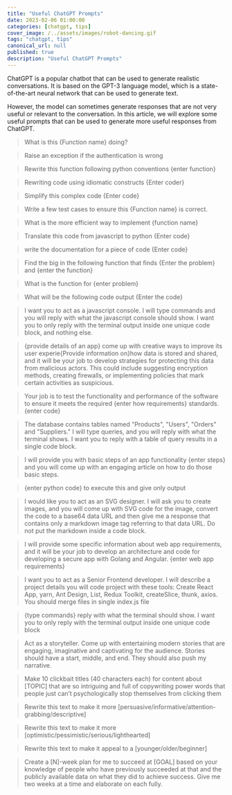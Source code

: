 ```yaml
---
title: "Useful ChatGPT Prompts"
date: 2023-02-06 01:00:00
categories: [chatgpt, tips]
cover_image: /../assets/images/robot-dancing.gif
tags: "chatgpt, tips"
canonical_url: null
published: true
description: "Useful ChatGPT Prompts"
---
```


ChatGPT is a popular chatbot that can be used to generate realistic conversations. It is based on the GPT-3 language model, which is a state-of-the-art neural network that can be used to generate text.

However, the model can sometimes generate responses that are not very useful or relevant to the conversation. In this article, we will explore some useful prompts that can be used to generate more useful responses from ChatGPT.

> What is this {Function name} doing?

> Raise an exception if the authentication is wrong

> Rewrite this function following python conventions {enter function}

> Rewriting code using idiomatic constructs {Enter coder}

> Simplify this complex code {Enter code}

> Write a few test cases to ensure this {Function name} is correct.

> What is the more efficient way to implement {function name}

> Translate this code from javascript to python {Enter code}

> write the documentation for a piece of code {Enter code}

> Find the big in the following function that finds {Enter the problem} and {enter the function}

> What is the function for {enter problem}

> What will be the following code output {Enter the code}

> I want you to act as a javascript console. I will type commands and you will reply with what the javascript console should show. I want you to only reply with the terminal output inside one unique code block, and nothing else.

> {provide details of an app} come up with creative ways to improve its user experie{Provide information on}how data is stored and shared, and it will be your job to develop strategies for protecting this data from malicious actors. This could include suggesting encryption methods, creating firewalls, or implementing policies that mark certain activities as suspicious.

> Your job is to test the functionality and performance of the software to ensure it meets the required {enter how requirements} standards. {enter code}

> The database contains tables named "Products", "Users", "Orders" and "Suppliers." I will type queries, and you will reply with what the terminal shows. I want you to reply with a table of query results in a single code block.

> I will provide you with basic steps of an app functionality {enter steps} and you will come up with an engaging article on how to do those basic steps.

> {enter python code} to execute this and give only output

> I would like you to act as an SVG designer. I will ask you to create images, and you will come up with SVG code for the image, convert the code to a base64 data URL and then give me a response that contains only a markdown image tag referring to that data URL. Do not put the markdown inside a code block.

> I will provide some specific information about web app requirements, and it will be your job to develop an architecture and code for developing a secure app with Golang and Angular. {enter web app requirements}

> I want you to act as a Senior Frontend developer. I will describe a project details you will code project with these tools: Create React App, yarn, Ant Design, List, Redux Toolkit, createSlice, thunk, axios. You should merge files in single index.js file

> {type commands} reply with what the terminal should show. I want you to only reply with the terminal output inside one unique code block

> Act as a storyteller. Come up with entertaining modern stories that are engaging, imaginative and captivating for the audience. Stories should have a start, middle, and end. They should also push my narrative.

> Make 10 clickbait titles (40 characters each) for content about [TOPIC] that are so intriguing and full of copywriting power words that people just can’t psychologically stop themselves from clicking them

> Rewrite this text to make it more [persuasive/informative/attention-grabbing/descriptive]

> Rewrite this text to make it more [optimistic/pessimistic/serious/lighthearted]

> Rewrite this text to make it appeal to a [younger/older/beginner]

> Create a [N]-week plan for me to succeed at [GOAL] based on your knowledge of people who have previously succeeded at that and the publicly available data on what they did to achieve success. Give me two weeks at a time and elaborate on each fully.
